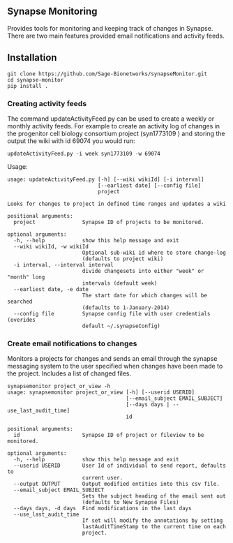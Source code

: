 ## Synapse Monitoring

Provides tools for monitoring and keeping track of changes in Synapse. There are two main features provided email notifications and activity feeds. 


## Installation
```
git clone https://github.com/Sage-Bionetworks/synapseMonitor.git
cd synapse-monitor
pip install .
```

### Creating activity feeds

The command updateActivityFeed.py can be used to create a weekly or monthly activity feeds.  For example to create an activity log of changes in the progenitor cell biology consortium project (syn1773109 ) and storing the output the wiki with id 69074 you would run:

```
updateActivityFeed.py -i week syn1773109 -w 69074
```


Usage:

```
usage: updateActivityFeed.py [-h] [--wiki wikiId] [-i interval]
                             [--earliest date] [--config file]
                             project

Looks for changes to project in defined time ranges and updates a wiki

positional arguments:
  project               Synapse ID of projects to be monitored.

optional arguments:
  -h, --help            show this help message and exit
  --wiki wikiId, -w wikiId
                        Optional sub-wiki id where to store change-log
                        (defaults to project wiki)
  -i interval, --interval interval
                        divide changesets into either "week" or "month" long
                        intervals (default week)
  --earliest date, -e date
                        The start date for which changes will be searched
                        (defaults to 1-January-2014)
  --config file         Synapse config file with user credentials (overides
                        default ~/.synapseConfig)
```

### Create email notifications to changes

Monitors a projects for changes and sends an email through the synapse messaging system to the user specified when changes have been made to the project. Includes a list of changed files.

```
synapsemonitor project_or_view -h
usage: synapsemonitor project_or_view [-h] [--userid USERID]
                                      [--email_subject EMAIL_SUBJECT]
                                      [--days days | --use_last_audit_time]
                                      id

positional arguments:
  id                    Synapse ID of project or fileview to be monitored.

optional arguments:
  -h, --help            show this help message and exit
  --userid USERID       User Id of individual to send report, defaults to
                        current user.
  --output OUTPUT       Output modified entities into this csv file.
  --email_subject EMAIL_SUBJECT
                        Sets the subject heading of the email sent out
                        (defaults to New Synapse Files)
  --days days, -d days  Find modifications in the last days
  --use_last_audit_time
                        If set will modify the annotations by setting
                        lastAuditTimeStamp to the current time on each
                        project.

```
